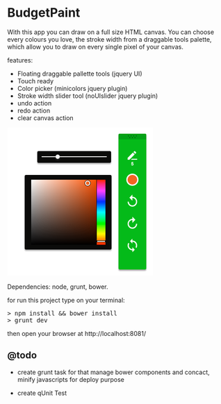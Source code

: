 # BudgetPaint

With this app you can draw on a full size HTML canvas. You can choose every colours you love, the stroke width from a draggable tools palette, which allow you to draw on every single pixel of your canvas.

features:
 - Floating draggable pallette tools (jquery UI)
 - Touch ready
 - Color picker (minicolors jquery plugin)
 - Stroke width slider tool (noUIslider jquery plugin)
 - undo action
 - redo action
 - clear canvas action

![screen](/app/images/screenshot.png)

Dependencies:
node,
grunt,
bower.

for run this project type on your terminal:

<pre>
> npm install && bower install
> grunt dev
</pre>

then open your browser at http://localhost:8081/

## @todo

- create grunt task for that manage bower components and concact, minify javascripts for deploy purpose

- create qUnit Test
